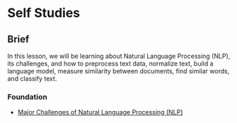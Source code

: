 # Self Studies

## Brief

In this lesson, we will be learning about Natural Language Processing (NLP), its challenges, and how to preprocess text data, normalize text, build a language model, measure similarity between documents, find similar words, and classify text.

### Foundation

- [Major Challenges of Natural Language Processing (NLP)](https://monkeylearn.com/blog/natural-language-processing-challenges/)
